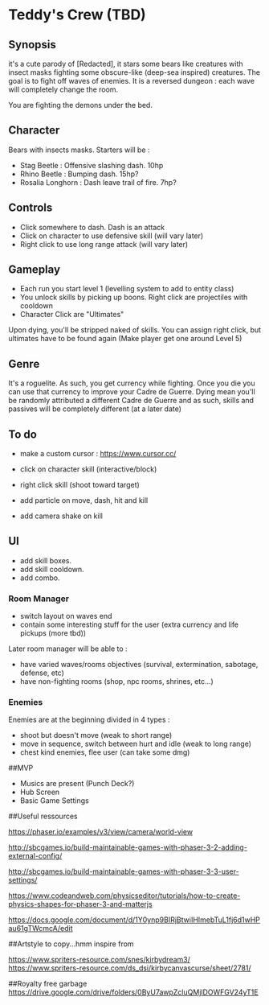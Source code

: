 # Teddy's Crew (TBD)

## Synopsis

it's a cute parody of [Redacted], it stars some bears like creatures with insect masks fighting some obscure-like (deep-sea inspired) creatures.
The goal is to fight off waves of enemies.
It is a reversed dungeon : each wave will completely change the room.

You are fighting the demons under the bed.

## Character
Bears with insects masks. Starters will be :
- Stag Beetle : Offensive slashing dash. 10hp
- Rhino Beetle : Bumping dash. 15hp?
- Rosalia Longhorn : Dash leave trail of fire. 7hp?

## Controls

- Click somewhere to dash. Dash is an attack
- Click on character to use defensive skill (will vary later)
- Right click to use long range attack (will vary later)

## Gameplay

- Each run you start level 1 (levelling system to add to entity class)
- You unlock skills by picking up boons. Right click are projectiles with cooldown
- Character Click are "Ultimates"

Upon dying, you'll be stripped naked of skills. You can assign right click, but  ultimates have to be found again (Make player get one around Level 5)

## Genre

It's a roguelite. As such, you get currency while fighting.
Once you die you can use that currency to improve your Cadre de Guerre.
Dying mean you'll be randomly attributed a different Cadre de Guerre and as such,
skills and passives will be completely different (at a later date)

## To do

- make a custom cursor : https://www.cursor.cc/
- click on character skill (interactive/block)
- right click skill (shoot toward target)

- add particle on move, dash, hit and kill
- add camera shake on kill

## UI

- add skill boxes.
- add skill cooldown.
- add combo.

### Room Manager

- switch layout on waves end
- contain some interesting stuff for the user (extra currency and life pickups (more tbd))

Later room manager will be able to :
- have varied waves/rooms objectives (survival, extermination, sabotage, defense, etc)
- have non-fighting rooms (shop, npc rooms, shrines, etc...)

### Enemies

Enemies  are at the beginning divided in 4 types :
- shoot but doesn't move (weak to short range)
- move in sequence, switch between hurt and idle (weak to long range)
- chest kind enemies, flee user (can take some dmg)

##MVP

- Musics are present (Punch Deck?)
- Hub Screen
- Basic Game Settings

##Useful ressources

https://phaser.io/examples/v3/view/camera/world-view

http://sbcgames.io/build-maintainable-games-with-phaser-3-2-adding-external-config/

http://sbcgames.io/build-maintainable-games-with-phaser-3-3-user-settings/

https://www.codeandweb.com/physicseditor/tutorials/how-to-create-physics-shapes-for-phaser-3-and-matterjs

https://docs.google.com/document/d/1Y0ynp9BIRjBtwiIHImebTuL1fj6d1wHPau61gTWcmcA/edit

##Artstyle to copy...hmm inspire from

https://www.spriters-resource.com/snes/kirbydream3/
https://www.spriters-resource.com/ds_dsi/kirbycanvascurse/sheet/2781/

##Royalty free garbage
https://drive.google.com/drive/folders/0ByU7awpZcluQMjlDOWFGV24yT1E

